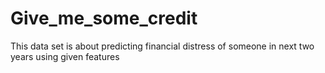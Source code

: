 # Give_me_some_credit
This data set is about predicting financial distress of someone in next two years using given features 
